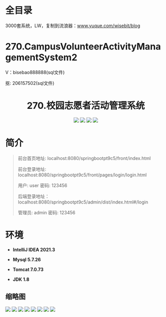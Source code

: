 # 全目录

3000套系统，LW，复制到流浪器：www.yuque.com/wisebit/blog

# 270.CampusVolunteerActivityManagementSystem2

<p>V：bisebao888888(sql文件)</p>
<p>抠: 206157502(sql文件)</p>

<p><h1 align="center">270.校园志愿者活动管理系统</h1></p>


<p align="center">
	<img src="https://img.shields.io/badge/jdk-1.8-orange.svg"/>
    <img src="https://img.shields.io/badge/springboot-5.x-lightgrey.svg"/>
    <img src="https://img.shields.io/badge/vue-3.x-blue.svg"/>
    <img src="https://img.shields.io/badge/mybatis-5.x-yellow.svg"/>
</p>

# 简介
>
> 
>
> 前台首页地址: localhost:8080/springbootpt9c5/front/index.html
>
> 前台登录地址: localhost:8080/springbootpt9c5/front/pages/login/login.html
>
> 用户: user 密码: 123456
>
> 后端登录地址：localhost:8080/springbootpt9c5/admin/dist/index.html#/login
>
> 管理员: admin   密码: 123456
>

# 环境

- <b>IntelliJ IDEA 2021.3</b>

- <b>Mysql 5.7.26</b>

- <b>Tomcat 7.0.73</b>

- <b>JDK 1.8</b>




## 缩略图

![](https://bitwise.oss-cn-heyuan.aliyuncs.com/2024/9/10/2653c062-0a85-48f5-8edc-5c79c098f966.png)
![](https://bitwise.oss-cn-heyuan.aliyuncs.com/2024/9/10/289f83d3-df15-4409-9342-e91c6b118c5b.png)
![](https://bitwise.oss-cn-heyuan.aliyuncs.com/2024/9/10/88d312e3-3f6b-4440-b07e-4f3cca6aeab0.png)
![](https://bitwise.oss-cn-heyuan.aliyuncs.com/2024/9/10/23027075-3b51-49be-9bd9-dbc34706dae1.png)
![](https://bitwise.oss-cn-heyuan.aliyuncs.com/2024/9/10/ba2b14f5-9437-4a37-b6ba-f4d363c3e601.png)
![](https://bitwise.oss-cn-heyuan.aliyuncs.com/2024/9/10/57a397b3-8857-4a9b-b50d-bc1adc8bed99.png)
![](https://bitwise.oss-cn-heyuan.aliyuncs.com/2024/9/10/eabdac2a-f1c3-4524-bc08-a1ce37c3017e.png)
![](https://bitwise.oss-cn-heyuan.aliyuncs.com/2024/9/10/78a91e78-5246-42b5-8b54-fe3e6eb03c1e.png)

